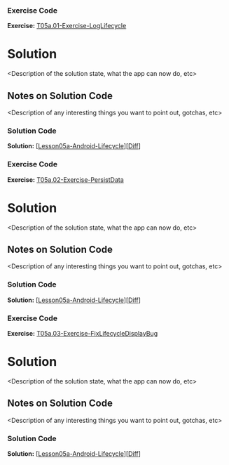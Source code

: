 


### Exercise Code
**Exercise:** [T05a.01-Exercise-LogLifecycle](https://github.com/udacity/ud851-Exercises/tree/student/Lesson05a-Android-Lifecycle/T05a.01-Exercise-LogLifecycle)



# <Name of Node> Solution

<Description of the solution state, what the app can now do, etc>

## Notes on Solution Code

<Description of any interesting things you want to point out, gotchas, etc>

### Solution Code
**Solution:** [[Lesson05a-Android-Lifecycle](https://github.com/udacity/ud851-Exercises/tree/student/Lesson05a-Android-Lifecycle)][[Diff](https://github.com/udacity/ud851-Exercises/compare/T05a.01-Exercise-LogLifecycle...T05a.01-Solution-LogLifecycle)]



### Exercise Code
**Exercise:** [T05a.02-Exercise-PersistData](https://github.com/udacity/ud851-Exercises/tree/student/Lesson05a-Android-Lifecycle/T05a.02-Exercise-PersistData)



# <Name of Node> Solution

<Description of the solution state, what the app can now do, etc>

## Notes on Solution Code

<Description of any interesting things you want to point out, gotchas, etc>

### Solution Code
**Solution:** [[Lesson05a-Android-Lifecycle](https://github.com/udacity/ud851-Exercises/tree/student/Lesson05a-Android-Lifecycle)][[Diff](https://github.com/udacity/ud851-Exercises/compare/T05a.02-Exercise-PersistData...T05a.02-Solution-PersistData)]



### Exercise Code
**Exercise:** [T05a.03-Exercise-FixLifecycleDisplayBug](https://github.com/udacity/ud851-Exercises/tree/student/Lesson05a-Android-Lifecycle/T05a.03-Exercise-FixLifecycleDisplayBug)



# <Name of Node> Solution

<Description of the solution state, what the app can now do, etc>

## Notes on Solution Code

<Description of any interesting things you want to point out, gotchas, etc>

### Solution Code
**Solution:** [[Lesson05a-Android-Lifecycle](https://github.com/udacity/ud851-Exercises/tree/student/Lesson05a-Android-Lifecycle)][[Diff](https://github.com/udacity/ud851-Exercises/compare/T05a.03-Exercise-FixLifecycleDisplayBug...T05a.03-Solution-FixLifecycleDisplayBug)]
